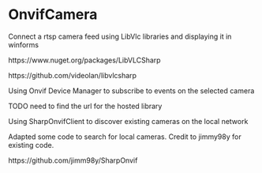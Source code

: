 # OnvifCamera
<p>Connect a rtsp camera feed using LibVlc libraries and displaying it in winforms</p>
<p>https://www.nuget.org/packages/LibVLCSharp</p>
<p>https://github.com/videolan/libvlcsharp</p>
<p>Using Onvif Device Manager to subscribe to events on the selected camera</p>
<p>TODO need to find the url for the hosted library</p>
<p>Using SharpOnvifClient to discover existing cameras on the local network</p>
<p>Adapted some code to search for local cameras. Credit to jimmy98y for existing code.</p>
<p>https://github.com/jimm98y/SharpOnvif</p>

